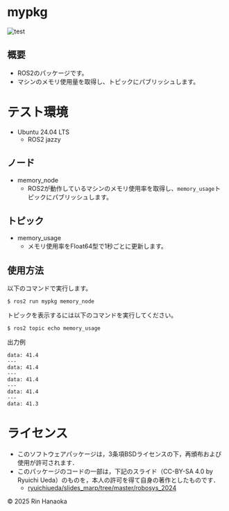# mypkg

![test](https://github.com/onlydcx/mypkg/actions/workflows/test.yml/badge.svg)

## 概要

- ROS2のパッケージです。
- マシンのメモリ使用量を取得し、トピックにパブリッシュします。

# テスト環境

- Ubuntu 24.04 LTS
    - ROS2 jazzy 

## ノード

- memory_node
    - ROS2が動作しているマシンのメモリ使用率を取得し、```memory_usage```トピックにパブリッシュします。

## トピック

- memory_usage
    - メモリ使用率をFloat64型で1秒ごとに更新します。

## 使用方法

以下のコマンドで実行します。

```
$ ros2 run mypkg memory_node
```

トピックを表示するには以下のコマンドを実行してください。

```
$ ros2 topic echo memory_usage
```
出力例
```
data: 41.4
---
data: 41.4
---
data: 41.4
---
data: 41.4
---
data: 41.3
```

# ライセンス

- このソフトウェアパッケージは，3条項BSDライセンスの下，再頒布および使用が許可されます．
- このパッケージのコードの一部は，下記のスライド（CC-BY-SA 4.0 by Ryuichi Ueda）のものを，本人の許可を得て自身の著作としたものです．
    - [ryuichiueda/slides_marp/tree/master/robosys_2024](https://github.com/ryuichiueda/slides_marp/tree/master/robosys2024)

© 2025 Rin Hanaoka